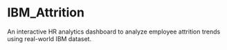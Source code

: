 # IBM_Attrition
An interactive HR analytics dashboard to analyze employee attrition trends using real-world IBM dataset.
